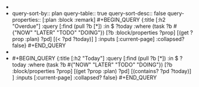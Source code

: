 -
- query-sort-by:: plan
  query-table:: true
  query-sort-desc:: false
  query-properties:: [:plan :block :remark]
  #+BEGIN_QUERY
   {:title [:h2 "Overdue"]
    :query [:find (pull ?b [*])
            :in $ ?today
            :where
            (task ?b #{"NOW" "LATER" "TODO" "DOING"})
            [?b :block/properties ?prop]
            [(get ?prop :plan) ?pd]
            [(< ?pd ?today)]
            ]
    :inputs [:current-page]
    :collapsed? false}
  #+END_QUERY
-
- #+BEGIN_QUERY
   {:title [:h2 "Today"]
    :query [:find (pull ?b [*])
            :in $ ?today
            :where
            (task ?b #{"NOW" "LATER" "TODO" "DOING"})
            [?b :block/properties ?prop]
            [(get ?prop :plan) ?pd]
            [(contains? ?pd ?today)]
            ]
    :inputs [:current-page]
    :collapsed? false}
  #+END_QUERY